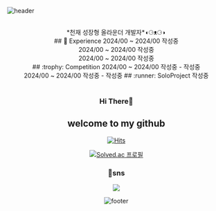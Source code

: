 <div>
  
![header](https://capsule-render.vercel.app/api?type=waving&color=0:f05650,100:553830c&height=270&section=header&text=Welcome,%20bro%20&fontSize=80&fontAlignY=40&desc=tluda's%20github%20Github&descSize=25)
<div align = "center">
<br />
*천재 성장형 올라운더 개발자*◖⚆ᴥ⚆◗
<br>
## 💼 Experience
2024/00 ~ 2024/00 작성중<br />
2024/00 ~ 2024/00 작성중<br />
2024/00 ~ 2024/00 작성중<br />
## :trophy: Competition
2024/00 ~ 2024/00 작성중 - 작성중 <br />
2024/00 ~ 2024/00 작성중 - 작성중
## :runner: SoloProject
작성중
<br />
<br />
<div align=center>

### Hi There👋
## welcome to my github
[![Hits](https://hits.seeyoufarm.com/api/count/incr/badge.svg?url=https%3A%2F%2Fgithub.com%2F6yoon&count_bg=%23F3EEDC&title_bg=%23ACF1F2&icon=&icon_color=%23000000&title=visit&edge_flat=false)](https://hits.seeyoufarm.com)


  [![Solved.ac
프로필](https://mazassumnida.wtf/api/v2/generate_badge?boj=danto7632)](https://solved.ac/danto7632)


### 💬sns
<a href = "https://www.instagram.com/tluda/"><img src="https://img.shields.io/badge/Instagram-acf1f2?style=round-square&logo=Instagram&logoColor=white"/></a>

![footer](https://capsule-render.vercel.app/api?type=waving&&color=0:acf1f2,100:f3eedc&height=130&section=footer&fontSize=90)
</div>

<!--[![Readme Card](https://github-readme-stats.vercel.app/api/pin/?username=danto7632&theme=solarized-light&repo=github-readme-stat)](https://github.com/anuraghazra/github-readme-stats)--!>


<!--
**Danto7632/Danto7632** is a ✨ _special_ ✨ repository because its `README.md` (this file) appears on your GitHub profile.
//
Here are some ideas to get you started:

- 🔭 I’m currently working on ...
- 🌱 I’m currently learning ...
- 👯 I’m looking to collaborate on ...
- 🤔 I’m looking for help with ...
- 💬 Ask me about ...
- 📫 How to reach me: ...
- 😄 Pronouns: ...
- ⚡ Fun fact: ...
-->

